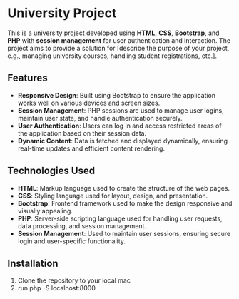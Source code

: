 # University Project

This is a university project developed using **HTML**, **CSS**, **Bootstrap**, and **PHP** with **session management** for user authentication and interaction. The project aims to provide a solution for [describe the purpose of your project, e.g., managing university courses, handling student registrations, etc.].

## Features

- **Responsive Design**: Built using Bootstrap to ensure the application works well on various devices and screen sizes.
- **Session Management**: PHP sessions are used to manage user logins, maintain user state, and handle authentication securely.
- **User Authentication**: Users can log in and access restricted areas of the application based on their session data.
- **Dynamic Content**: Data is fetched and displayed dynamically, ensuring real-time updates and efficient content rendering.
  
## Technologies Used

- **HTML**: Markup language used to create the structure of the web pages.
- **CSS**: Styling language used for layout, design, and presentation.
- **Bootstrap**: Frontend framework used to make the design responsive and visually appealing.
- **PHP**: Server-side scripting language used for handling user requests, data processing, and session management.
- **Session Management**: Used to maintain user sessions, ensuring secure login and user-specific functionality.

## Installation

1. Clone the repository to your local mac
2. run php -S localhost:8000
